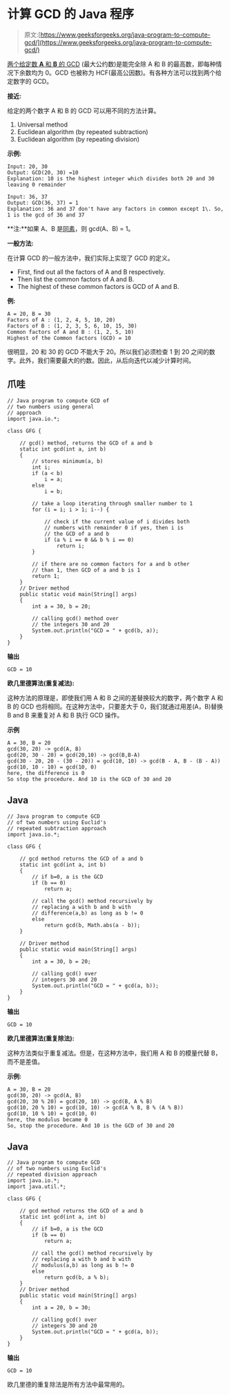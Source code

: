 # 计算 GCD 的 Java 程序

> 原文:[https://www.geeksforgeeks.org/java-program-to-compute-gcd/](https://www.geeksforgeeks.org/java-program-to-compute-gcd/)

[两个给定数 **A** 和 **B** 的 GCD](https://www.geeksforgeeks.org/c-program-find-gcd-hcf-two-numbers/) (最大公约数)是能完全除 A 和 B 的最高数，即每种情况下余数均为 0。GCD 也被称为 HCF(最高公因数)。有各种方法可以找到两个给定数字的 GCD。

**接近:**

给定的两个数字 A 和 B 的 GCD 可以用不同的方法计算。

1.  Universal method
2.  Euclidean algorithm (by repeated subtraction)
3.  Euclidean algorithm (by repeating division)

**示例:**

```
Input: 20, 30
Output: GCD(20, 30) =10
Explanation: 10 is the highest integer which divides both 20 and 30 leaving 0 remainder

Input: 36, 37
Output: GCD(36, 37) = 1
Explanation: 36 and 37 don't have any factors in common except 1\. So, 1 is the gcd of 36 and 37
```

**注:**如果 A、B 是[同素](https://www.geeksforgeeks.org/check-two-numbers-co-prime-not/)，则 gcd(A、B) = 1。

**一般方法:**

在计算 GCD 的一般方法中，我们实际上实现了 GCD 的定义。

*   First, find out all the factors of A and B respectively.
*   Then list the common factors of A and B.
*   The highest of these common factors is GCD of A and B.

**例:**

```
A = 20, B = 30
Factors of A : (1, 2, 4, 5, 10, 20)
Factors of B : (1, 2, 3, 5, 6, 10, 15, 30)
Common factors of A and B : (1, 2, 5, 10)
Highest of the Common factors (GCD) = 10
```

很明显，20 和 30 的 GCD 不能大于 20。所以我们必须检查 1 到 20 之间的数字。此外，我们需要最大的约数。因此，从后向迭代以减少计算时间。

## 爪哇

```
// Java program to compute GCD of
// two numbers using general
// approach
import java.io.*;

class GFG {

    // gcd() method, returns the GCD of a and b
    static int gcd(int a, int b)
    {
        // stores minimum(a, b)
        int i;
        if (a < b)
            i = a;
        else
            i = b;

        // take a loop iterating through smaller number to 1
        for (i = i; i > 1; i--) {

            // check if the current value of i divides both
            // numbers with remainder 0 if yes, then i is
            // the GCD of a and b
            if (a % i == 0 && b % i == 0)
                return i;
        }

        // if there are no common factors for a and b other
        // than 1, then GCD of a and b is 1
        return 1;
    }
    // Driver method
    public static void main(String[] args)
    {
        int a = 30, b = 20;

        // calling gcd() method over
        // the integers 30 and 20
        System.out.println("GCD = " + gcd(b, a));
    }
}
```

**输出**

```
GCD = 10
```

**欧几里德算法(重复减法):**

这种方法的原理是，即使我们用 A 和 B 之间的差替换较大的数字，两个数字 A 和 B 的 GCD 也将相同。在这种方法中，只要差大于 0，我们就通过用差(A，B)替换 B and B 来重复对 A 和 B 执行 GCD 操作。

**示例**

```
A = 30, B = 20
gcd(30, 20) -> gcd(A, B)
gcd(20, 30 - 20) = gcd(20,10) -> gcd(B,B-A)
gcd(30 - 20, 20 - (30 - 20)) = gcd(10, 10) -> gcd(B - A, B - (B - A))
gcd(10, 10 - 10) = gcd(10, 0)
here, the difference is 0
So stop the procedure. And 10 is the GCD of 30 and 20
```

## Java

```
// Java program to compute GCD
// of two numbers using Euclid's
// repeated subtraction approach
import java.io.*;

class GFG {

    // gcd method returns the GCD of a and b
    static int gcd(int a, int b)
    {
        // if b=0, a is the GCD
        if (b == 0)
            return a;

        // call the gcd() method recursively by
        // replacing a with b and b with
        // difference(a,b) as long as b != 0
        else
            return gcd(b, Math.abs(a - b));
    }

    // Driver method
    public static void main(String[] args)
    {
        int a = 30, b = 20;

        // calling gcd() over
        // integers 30 and 20
        System.out.println("GCD = " + gcd(a, b));
    }
}
```

**输出**

```
GCD = 10
```

**欧几里德算法(重复除法):**

这种方法类似于重复减法。但是，在这种方法中，我们用 A 和 B 的模量代替 B，而不是差值。

**示例:**

```
A = 30, B = 20
gcd(30, 20) -> gcd(A, B)
gcd(20, 30 % 20) = gcd(20, 10) -> gcd(B, A % B)
gcd(10, 20 % 10) = gcd(10, 10) -> gcd(A % B, B % (A % B))
gcd(10, 10 % 10) = gcd(10, 0)
here, the modulus became 0
So, stop the procedure. And 10 is the GCD of 30 and 20
```

## Java

```
// Java program to compute GCD
// of two numbers using Euclid's
// repeated division approach
import java.io.*;
import java.util.*;

class GFG {

    // gcd method returns the GCD of a and b
    static int gcd(int a, int b)
    {
        // if b=0, a is the GCD
        if (b == 0)
            return a;

        // call the gcd() method recursively by
        // replacing a with b and b with
        // modulus(a,b) as long as b != 0
        else
            return gcd(b, a % b);
    }
    // Driver method
    public static void main(String[] args)
    {
        int a = 20, b = 30;

        // calling gcd() over
        // integers 30 and 20
        System.out.println("GCD = " + gcd(a, b));
    }
}
```

**输出**

```
GCD = 10
```

欧几里德的重复除法是所有方法中最常用的。